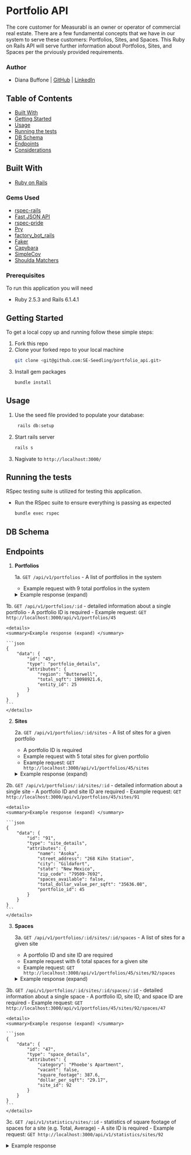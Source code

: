 # Portfolio API
The core customer for Measurabl is an owner or operator of commercial real estate. There are a few fundamental concepts that we have in our system to serve these customers: Portfolios, Sites, and Spaces.
This Ruby on Rails API will serve further information about Portfolios, Sites, and Spaces per the prviously provided requirements.

### Author
- Diana Buffone | [GitHub](https://github.com/Diana20920) |
  [LinkedIn](https://www.linkedin.com/in/dianabuffone/)

## Table of Contents
  - [Built With](#built-with)
  - [Getting Started](#getting-started)
  - [Usage](#usage)
  - [Running the tests](#running-the-tests)
  - [DB Schema](#db-schema)
  - [Endpoints](#endpoints)
  - [Considerations](#considerations)

## Built With

* [Ruby on Rails](https://rubyonrails.org)

### Gems Used
  - [rspec-rails](https://github.com/rspec/rspec-rails)
  - [Fast JSON API](https://github.com/Netflix/fast_jsonapi)
  - [rspec-pride](https://github.com/ferrous26/rspec-pride)
  - [Pry](https://pry.github.io/)
  - [factory_bot_rails](https://github.com/thoughtbot/factory_bot_rails)
  - [Faker](https://github.com/faker-ruby/faker)
  - [Capybara](https://github.com/teamcapybara/capybara)
  - [SimpleCov](https://github.com/simplecov-ruby/simplecov)
  - [Shoulda Matchers](https://github.com/thoughtbot/shoulda-matchers)
<!-- - [Faraday](https://github.com/lostisland/faraday)
- [Bcrypt](https://github.com/bcrypt-ruby/bcrypt-ruby)
- [Figaro](https://github.com/laserlemon/figaro)
- [Travis](https://github.com/travis-ci/travis.rb)
- [Rubocop](https://github.com/rubocop/rubocop)
- [Webmock](https://github.com/bblimke/webmock)
- [VCR](https://github.com/vcr/vcr) -->

### Prerequisites

To run this application you will need
* Ruby 2.5.3 and Rails 6.1.4.1

## Getting Started

To get a local copy up and running follow these simple steps:
1. Fork this repo
2. Clone your forked repo to your local machine
   ```sh
   git clone <git@github.com:SE-Seedling/portfolio_api.git>
   ```
3. Install gem packages
   ```sh
   bundle install
   ```

## Usage
   1. Use the seed file provided to populate your database:
       ```sh
        rails db:setup
       ```
   2. Start rails server
       ```sh
       rails s
       ```
   3. Nagivate to `http://localhost:3000/`

## Running the tests
RSpec testing suite is utilized for testing this application.
- Run the RSpec suite to ensure everything is passing as expected
  ```sh
  bundle exec rspec
  ```

## DB Schema


## Endpoints
1. **Portfolios**

    1a. `GET /api/v1/portfolios` - A list of portfolios in the system
      - Example request with 9 total portfolios in the system
    <details>
    <summary> Example response (expand) </summary>

    ```json
    {
        "data": [
            {
                "id": "37",
                "type": "portfolio",
                "attributes": {
                    "region": "Longwaters"
                }
            },
            {
                "id": "38",
                "type": "portfolio",
                "attributes": {
                    "region": "Osgrey of Standfast"
                }
            },
            {
                "id": "39",
                "type": "portfolio",
                "attributes": {
                    "region": "Torrent of Littlesister"
                }
            },
            {
                "id": "40",
                "type": "portfolio",
                "attributes": {
                    "region": "Baelish of Harrenhal"
                }
            },
            {
                "id": "41",
                "type": "portfolio",
                "attributes": {
                    "region": "Toyne"
                }
            },
            {
                "id": "42",
                "type": "portfolio",
                "attributes": {
                    "region": "Grey"
                }
            },
            {
                "id": "43",
                "type": "portfolio",
                "attributes": {
                    "region": "Peasebury of Poddingfield"
                }
            },
            {
                "id": "44",
                "type": "portfolio",
                "attributes": {
                    "region": "Shepherd"
                }
            },
            {
                "id": "45",
                "type": "portfolio",
                "attributes": {
                    "region": "Butterwell"
                }
            }
        ]
    }
    ```
    </details>

  1b. `GET /api/v1/portfolios/:id` - detailed information about a single portfolio
    - A portfolio ID is required
    - Example request: `GET http://localhost:3000/api/v1/portfolios/45`

    <details>
    <summary>Example response (expand) </summary>

    ```json
    {
        "data": {
            "id": "45",
            "type": "portfolio_details",
            "attributes": {
                "region": "Butterwell",
                "total_sqft": 19098921.6,
                "entity_id": 25
            }
        }
    }
    ```
    </details>

2. **Sites**

    2a. `GET /api/v1/portfolios/:id/sites` - A list of sites for a given portfolio
      - A portfolio ID is required
      - Example request with 5 total sites for given portfolio
      - Example request: `GET http://localhost:3000/api/v1/portfolios/45/sites`
    <details>
    <summary>Example response (expand) </summary>

    ```json
    {
        "data": [
            {
                "id": "88",
                "type": "site",
                "attributes": {
                    "name": "Gembucket",
                    "portfolio_id": 45
                }
            },
            {
                "id": "89",
                "type": "site",
                "attributes": {
                    "name": "Trippledex",
                    "portfolio_id": 45
                }
            },
            {
                "id": "90",
                "type": "site",
                "attributes": {
                    "name": "Vagram",
                    "portfolio_id": 45
                }
            },
            {
                "id": "91",
                "type": "site",
                "attributes": {
                    "name": "Asoka",
                    "portfolio_id": 45
                }
            },
            {
                "id": "92",
                "type": "site",
                "attributes": {
                    "name": "Hatity",
                    "portfolio_id": 45
                }
            }
        ]
    }
    ```
    </details>

  2b. `GET /api/v1/portfolios/:id/sites/:id` - detailed information about a single site
    - A portfolio ID and site ID are required
    - Example request: `GET http://localhost:3000/api/v1/portfolios/45/sites/91`

    <details>
    <summary>Example response (expand) </summary>

    ```json
    {
        "data": {
            "id": "91",
            "type": "site_details",
            "attributes": {
                "name": "Asoka",
                "street_address": "268 Kihn Station",
                "city": "Gildafort",
                "state": "New Mexico",
                "zip_code": "79509-7692",
                "spaces_available": false,
                "total_dollar_value_per_sqft": "35636.08",
                "portfolio_id": 45
            }
        }
    }
    ```
    </details>

3. **Spaces**

    3a. `GET /api/v1/portfolios/:id/sites/:id/spaces` - A list of sites for a given site
      - A portfolio ID and site ID are required
      - Example request with 6 total spaces for a given site
      - Example request: `GET http://localhost:3000/api/v1/portfolios/45/sites/92/spaces`

    <details>
    <summary>Example response (expand) </summary>

    ```json
    {
        "data": [
            {
                "id": "45",
                "type": "space",
                "attributes": {
                    "category": "Becco",
                    "site_id": 92
                }
            },
            {
                "id": "46",
                "type": "space",
                "attributes": {
                    "category": "Allesandro's",
                    "site_id": 92
                }
            },
            {
                "id": "47",
                "type": "space",
                "attributes": {
                    "category": "Phoebe's Apartment",
                    "site_id": 92
                }
            },
            {
                "id": "48",
                "type": "space",
                "attributes": {
                    "category": "15 Yemen Road, Yemen",
                    "site_id": 92
                }
            },
            {
                "id": "49",
                "type": "space",
                "attributes": {
                    "category": "Monica and Chandler's House",
                    "site_id": 92
                }
            },
            {
                "id": "50",
                "type": "space",
                "attributes": {
                    "category": "Phoebe's Apartment",
                    "site_id": 92
                }
            }
        ]
    }
    ```
    </details>

  3b. `GET /api/v1/portfolios/:id/sites/:id/spaces/:id` - detailed information about a single space
    - A portfolio ID, site ID, and space ID are required
    - Example request: `GET http://localhost:3000/api/v1/portfolios/45/sites/92/spaces/47`

    <details>
    <summary>Example response (expand) </summary>

    ```json
    {
        "data": {
            "id": "47",
            "type": "space_details",
            "attributes": {
                "category": "Phoebe's Apartment",
                "vacant": false,
                "square_footage": 387.6,
                "dollar_per_sqft": "29.17",
                "site_id": 92
            }
        }
    }
    ```
    </details>

  3c. `GET /api/v1/statistics/sites/:id` - statistics of square footage of spaces for a site (e.g. Total, Average)
    - A site ID is required
    - Example request: `GET http://localhost:3000/api/v1/statistics/sites/92`
    <details>
    <summary>Example response </summary>

    ```json
    {
        "site_id": 92,
        "name": "Hatity",
        "total_spaces": 6,
        "total_sqft": 3085.8,
        "average_sqft": 514.3
    }
    ```
    </details>

  3d. `GET /api/v1/portfolios/:id/spaces/statistics` - statistics of a square footage of spaces for a portfolio (e.g. Total, Average)

    <details>
    <summary>Example response </summary>

    ```json

    ```
    </details>

## Considerations
